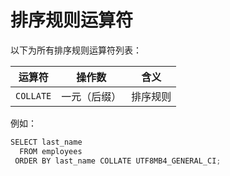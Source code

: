 排序规则运算符 
============================



以下为所有排序规则运算符列表：


|    运算符    |  操作数   |  含义  |
|-----------|--------|------|
| `COLLATE` | 一元（后缀） | 排序规则 |



例如：

```javascript
SELECT last_name
  FROM employees
 ORDER BY last_name COLLATE UTF8MB4_GENERAL_CI;
```


